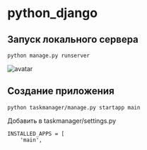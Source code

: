 # python_django

## Запуск локального сервера
```
python manage.py runserver
```
![avatar](https://i.imgur.com/2L0O1M1.png)

## Создание приложения
```
python taskmanager/manage.py startapp main
```
Добавить в taskmanager/settings.py 
```
INSTALLED_APPS = [
    'main',
```